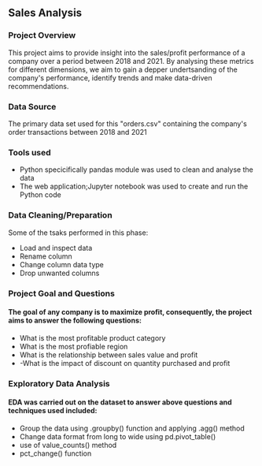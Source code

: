 ## Sales Analysis
 
### Project Overview

This project aims to provide insight into the sales/profit performance of a company over a period between 2018 and 2021. By analysing these metrics for different dimensions, we aim to gain a depper undertsanding of the company's performance, identify trends and make data-driven recommendations.

### Data Source

The primary data set used for this "orders.csv" containing the company's order transactions between 2018 and 2021

### Tools used

- Python specicifically pandas module was used to clean and analyse the data
- The web application;Jupyter notebook was used to create and run the Python code

### Data Cleaning/Preparation

Some of the tsaks performed in this phase:

- Load and inspect data
- Rename column
- Change column data type
- Drop unwanted columns

### Project Goal and Questions

#### The goal of any company is to maximize profit, consequently, the project aims to answer the following questions:

- What is the most profitable product category
- What is the most profiable region
- What is the relationship between sales value and profit
- -What is the impact of discount on quantity purchased and profit

### Exploratory Data Analysis

#### EDA was carried out on the dataset to answer above questions and techniques used included:

- Group the data using .groupby() function and applying .agg() method
- Change data format from long to wide using pd.pivot_table()
- use of value_counts() method
- pct_change() function


 


